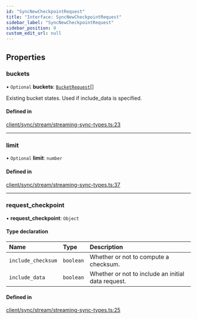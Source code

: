 ```yaml
---
id: "SyncNewCheckpointRequest"
title: "Interface: SyncNewCheckpointRequest"
sidebar_label: "SyncNewCheckpointRequest"
sidebar_position: 0
custom_edit_url: null
---
```


## Properties

### buckets

• `Optional` **buckets**: [`BucketRequest`](BucketRequest.md)[]

Existing bucket states. Used if include_data is specified.

#### Defined in

[client/sync/stream/streaming-sync-types.ts:23](https://github.com/powersync-ja/powersync-react-native-sdk/blob/65a3c12/packages/powersync-sdk-common/src/client/sync/stream/streaming-sync-types.ts#L23)

___

### limit

• `Optional` **limit**: `number`

#### Defined in

[client/sync/stream/streaming-sync-types.ts:37](https://github.com/powersync-ja/powersync-react-native-sdk/blob/65a3c12/packages/powersync-sdk-common/src/client/sync/stream/streaming-sync-types.ts#L37)

___

### request\_checkpoint

• **request\_checkpoint**: `Object`

#### Type declaration

| Name | Type | Description |
| :------ | :------ | :------ |
| `include_checksum` | `boolean` | Whether or not to compute a checksum. |
| `include_data` | `boolean` | Whether or not to include an initial data request. |

#### Defined in

[client/sync/stream/streaming-sync-types.ts:25](https://github.com/powersync-ja/powersync-react-native-sdk/blob/65a3c12/packages/powersync-sdk-common/src/client/sync/stream/streaming-sync-types.ts#L25)
